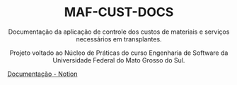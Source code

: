 <h1 align="center">MAF-CUST-DOCS</h1>
<p align="center">Documentação da aplicação de controle dos custos de materiais e serviços necessários em transplantes.</p>
<p align="center">Projeto voltado ao Núcleo de Práticas do curso Engenharia de Software da Universidade Federal do Mato Grosso do Sul.</p>


[Documentação - Notion](https://zenith-course-81a.notion.site/MAF-CUST-22-01-fc41149f773e484d9e99c666e748d505)
